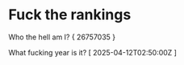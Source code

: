 # Fuck the rankings

Who the hell am I?
{ 26757035 }

What fucking year is it?
[ 2025-04-12T02:50:00Z ]
